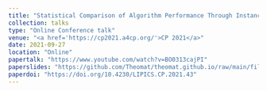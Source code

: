 ```yaml
---
title: "Statistical Comparison of Algorithm Performance Through Instance Selection"
collection: talks
type: "Online Conference talk"
venue: "<a href='https://cp2021.a4cp.org/'>CP 2021</a>"
date: 2021-09-27
location: "Online"
papertalk: "https://www.youtube.com/watch?v=BO0313cajPI"
paperslides: "https://github.com/Theomat/theomat.github.io/raw/main/files/slides/cp2021.pdf"
paperdoi: "https://doi.org/10.4230/LIPICS.CP.2021.43"
---
```

